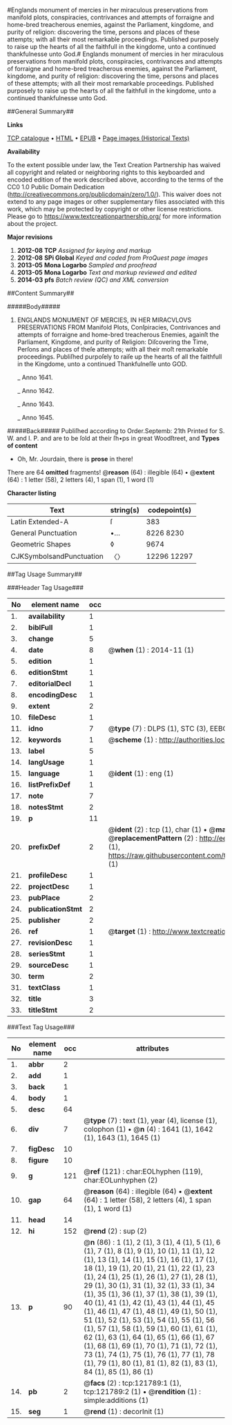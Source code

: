 #Englands monument of mercies in her miraculous preservations from manifold plots, conspiracies, contrivances and attempts of forraigne and home-bred treacherous enemies, against the Parliament, kingdome, and purity of religion: discovering the time, persons and places of these attempts; with all their most remarkable proceedings. Published purposely to raise up the hearts of all the faithfull in the kingdome, unto a continued thankfulnesse unto God.#
Englands monument of mercies in her miraculous preservations from manifold plots, conspiracies, contrivances and attempts of forraigne and home-bred treacherous enemies, against the Parliament, kingdome, and purity of religion: discovering the time, persons and places of these attempts; with all their most remarkable proceedings. Published purposely to raise up the hearts of all the faithfull in the kingdome, unto a continued thankfulnesse unto God.

##General Summary##

**Links**

[TCP catalogue](http://www.ota.ox.ac.uk/tcp/)  • 
[HTML](http://tei.it.ox.ac.uk/tcp/Texts-HTML/free/A83/A83974.html)  • 
[EPUB](http://tei.it.ox.ac.uk/tcp/Texts-EPUB/free/A83/A83974.epub) • 
[Page images (Historical Texts)](https://historicaltexts.jisc.ac.uk/eebo-99869413e)

**Availability**

To the extent possible under law, the Text Creation Partnership has waived all copyright and related or neighboring rights to this keyboarded and encoded edition of the work described above, according to the terms of the CC0 1.0 Public Domain Dedication (http://creativecommons.org/publicdomain/zero/1.0/). This waiver does not extend to any page images or other supplementary files associated with this work, which may be protected by copyright or other license restrictions. Please go to https://www.textcreationpartnership.org/ for more information about the project.

**Major revisions**

1. __2012-08__ __TCP__ *Assigned for keying and markup*
1. __2012-08__ __SPi Global__ *Keyed and coded from ProQuest page images*
1. __2013-05__ __Mona Logarbo__ *Sampled and proofread*
1. __2013-05__ __Mona Logarbo__ *Text and markup reviewed and edited*
1. __2014-03__ __pfs__ *Batch review (QC) and XML conversion*

##Content Summary##

#####Body#####

1. ENGLANDS MONUMENT OF MERCIES, IN HER MIRACVLOVS PRESERVATIONS FROM Manifold Plots, Conſpiracies, Contrivances and attempts of forraigne and home-bred treacherous Enemies, againſt the Parliament, Kingdome, and purity of Religion: Diſcovering the Time, Perſons and places of theſe attempts; with all their moſt remarkable proceedings. Publiſhed purpoſely to raiſe up the hearts of all the faithfull in the Kingdome, unto a continued Thankfulneſſe unto GOD.

    _ Anno 1641.

    _ Anno 1642.

    _ Anno 1643.

    _ Anno 1645.

#####Back#####
Publiſhed according to Order.Septemb: 21th Printed for S. W. and I. P. and are to be ſold at their ſh•ps in great Woodſtreet, and
**Types of content**

  * Oh, Mr. Jourdain, there is **prose** in there!

There are 64 **omitted** fragments! 
 @__reason__ (64) : illegible (64)  •  @__extent__ (64) : 1 letter (58), 2 letters (4), 1 span (1), 1 word (1)

**Character listing**


|Text|string(s)|codepoint(s)|
|---|---|---|
|Latin Extended-A|ſ|383|
|General Punctuation|•…|8226 8230|
|Geometric Shapes|◊|9674|
|CJKSymbolsandPunctuation|〈〉|12296 12297|

##Tag Usage Summary##

###Header Tag Usage###

|No|element name|occ|attributes|
|---|---|---|---|
|1.|__availability__|1||
|2.|__biblFull__|1||
|3.|__change__|5||
|4.|__date__|8| @__when__ (1) : 2014-11 (1)|
|5.|__edition__|1||
|6.|__editionStmt__|1||
|7.|__editorialDecl__|1||
|8.|__encodingDesc__|1||
|9.|__extent__|2||
|10.|__fileDesc__|1||
|11.|__idno__|7| @__type__ (7) : DLPS (1), STC (3), EEBO-CITATION (1), PROQUEST (1), VID (1)|
|12.|__keywords__|1| @__scheme__ (1) : http://authorities.loc.gov/ (1)|
|13.|__label__|5||
|14.|__langUsage__|1||
|15.|__language__|1| @__ident__ (1) : eng (1)|
|16.|__listPrefixDef__|1||
|17.|__note__|7||
|18.|__notesStmt__|2||
|19.|__p__|11||
|20.|__prefixDef__|2| @__ident__ (2) : tcp (1), char (1)  •  @__matchPattern__ (2) : ([0-9\-]+):([0-9IVX]+) (1), (.+) (1)  •  @__replacementPattern__ (2) : http://eebo.chadwyck.com/downloadtiff?vid=$1&page=$2 (1), https://raw.githubusercontent.com/textcreationpartnership/Texts/master/tcpchars.xml#$1 (1)|
|21.|__profileDesc__|1||
|22.|__projectDesc__|1||
|23.|__pubPlace__|2||
|24.|__publicationStmt__|2||
|25.|__publisher__|2||
|26.|__ref__|1| @__target__ (1) : http://www.textcreationpartnership.org/docs/. (1)|
|27.|__revisionDesc__|1||
|28.|__seriesStmt__|1||
|29.|__sourceDesc__|1||
|30.|__term__|2||
|31.|__textClass__|1||
|32.|__title__|3||
|33.|__titleStmt__|2||


###Text Tag Usage###

|No|element name|occ|attributes|
|---|---|---|---|
|1.|__abbr__|2||
|2.|__add__|1||
|3.|__back__|1||
|4.|__body__|1||
|5.|__desc__|64||
|6.|__div__|7| @__type__ (7) : text (1), year (4), license (1), colophon (1)  •  @__n__ (4) : 1641 (1), 1642 (1), 1643 (1), 1645 (1)|
|7.|__figDesc__|10||
|8.|__figure__|10||
|9.|__g__|121| @__ref__ (121) : char:EOLhyphen (119), char:EOLunhyphen (2)|
|10.|__gap__|64| @__reason__ (64) : illegible (64)  •  @__extent__ (64) : 1 letter (58), 2 letters (4), 1 span (1), 1 word (1)|
|11.|__head__|14||
|12.|__hi__|152| @__rend__ (2) : sup (2)|
|13.|__p__|90| @__n__ (86) : 1 (1), 2 (1), 3 (1), 4 (1), 5 (1), 6 (1), 7 (1), 8 (1), 9 (1), 10 (1), 11 (1), 12 (1), 13 (1), 14 (1), 15 (1), 16 (1), 17 (1), 18 (1), 19 (1), 20 (1), 21 (1), 22 (1), 23 (1), 24 (1), 25 (1), 26 (1), 27 (1), 28 (1), 29 (1), 30 (1), 31 (1), 32 (1), 33 (1), 34 (1), 35 (1), 36 (1), 37 (1), 38 (1), 39 (1), 40 (1), 41 (1), 42 (1), 43 (1), 44 (1), 45 (1), 46 (1), 47 (1), 48 (1), 49 (1), 50 (1), 51 (1), 52 (1), 53 (1), 54 (1), 55 (1), 56 (1), 57 (1), 58 (1), 59 (1), 60 (1), 61 (1), 62 (1), 63 (1), 64 (1), 65 (1), 66 (1), 67 (1), 68 (1), 69 (1), 70 (1), 71 (1), 72 (1), 73 (1), 74 (1), 75 (1), 76 (1), 77 (1), 78 (1), 79 (1), 80 (1), 81 (1), 82 (1), 83 (1), 84 (1), 85 (1), 86 (1)|
|14.|__pb__|2| @__facs__ (2) : tcp:121789:1 (1), tcp:121789:2 (1)  •  @__rendition__ (1) : simple:additions (1)|
|15.|__seg__|1| @__rend__ (1) : decorInit (1)|
